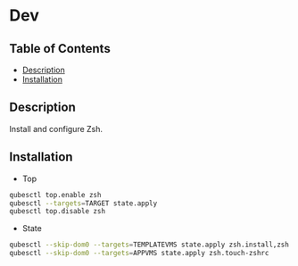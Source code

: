 # Dev

## Table of Contents

* [Description](#description)
* [Installation](#installation)

## Description

Install and configure Zsh.

## Installation

- Top
```sh
qubesctl top.enable zsh
qubesctl --targets=TARGET state.apply
qubesctl top.disable zsh
```

- State
```sh
qubesctl --skip-dom0 --targets=TEMPLATEVMS state.apply zsh.install,zsh.change-shell,zsh.touch-zshrc
qubesctl --skip-dom0 --targets=APPVMS state.apply zsh.touch-zshrc
```

